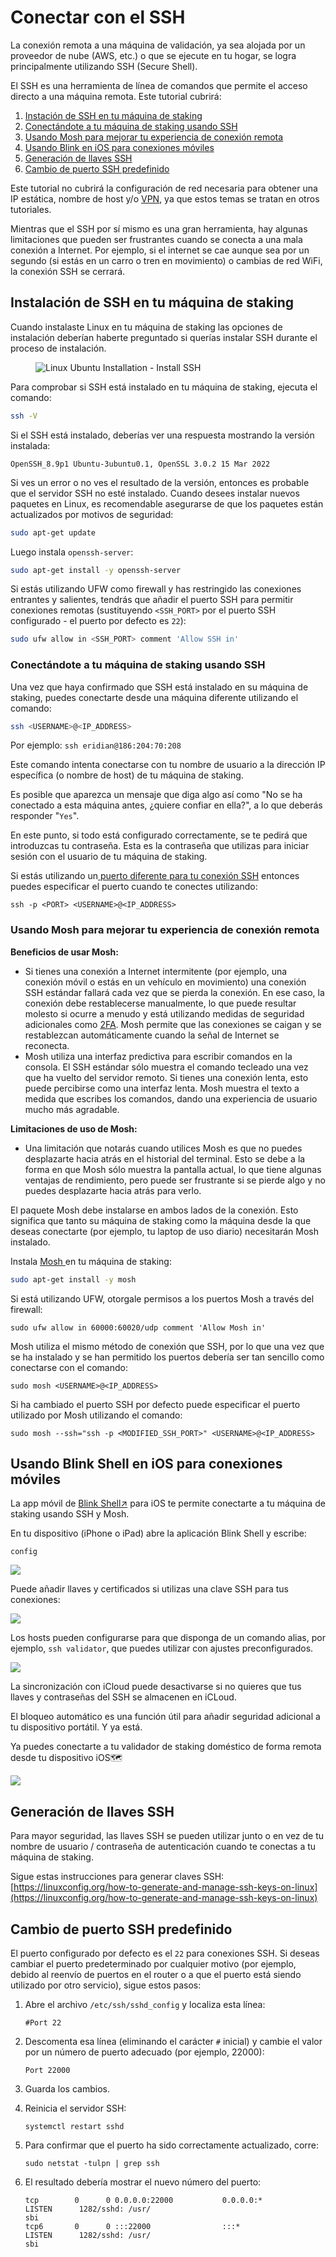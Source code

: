 # Conectar con el SSH

La conexión remota a una máquina de validación, ya sea alojada por un proveedor de nube (AWS, etc.) o que se ejecute en tu hogar, se logra principalmente utilizando SSH (Secure Shell).

El SSH es una herramienta de línea de comandos que permite el acceso directo a una máquina remota. Este tutorial cubrirá:

1. [Instación de SSH en tu máquina de staking](#installing-ssh-on-your-staking-machine)
2. [Conectándote a tu máquina de staking usando SSH](#connecting-to-your-staking-machine-using-ssh)
3. [Usando Mosh para mejorar tu experiencia de conexión remota](#using-mosh-to-improve-your-remote-connection-experience)
4. [Usando Blink en iOS para conexiones móviles](#using-blink-for-ios-for-mobile-connections)
5. [Generación de llaves SSH ](#generating-ssh-keys)
6. [Cambio de puerto SSH predefinido](#changing-the-default-ssh-port)

Este tutorial no cubrirá la configuración de red necesaria para obtener una IP estática, nombre de host y/o [VPN](http://127.0.0.1:5000/o/5TLAFycQGS1YA3kIVVOf/s/x0r5p8oRhI3NM8yvyTPC/), ya que estos temas se tratan en otros tutoriales.

Mientras que el SSH por sí mismo es una gran herramienta, hay algunas limitaciones que pueden ser frustrantes cuando se conecta a una mala conexión a Internet. Por ejemplo, si el internet se cae aunque sea por un segundo (si estás en un carro o tren en movimiento) o cambias de red WiFi, la conexión SSH se cerrará.

## Instalación de SSH en tu máquina de staking

Cuando instalaste Linux en tu máquina de staking las opciones de instalación deberían haberte preguntado si querías instalar SSH durante el proceso de instalación.

<figure><img src="/assets/img/gitbook/image (25).png" alt="Linux Ubuntu Installation - Install SSH"><figcaption></figcaption></figure>

Para comprobar si SSH está instalado en tu máquina de staking, ejecuta el comando:

```bash
ssh -V
```

Si el SSH está instalado, deberías ver una respuesta mostrando la versión instalada:

```
OpenSSH_8.9p1 Ubuntu-3ubuntu0.1, OpenSSL 3.0.2 15 Mar 2022
```

Si ves un error o no ves el resultado de la versión, entonces es probable que el servidor SSH no esté instalado. Cuando desees instalar nuevos paquetes en Linux, es recomendable asegurarse de que los paquetes están actualizados por motivos de seguridad:

```bash
sudo apt-get update
```

Luego instala `openssh-server`:

```bash
sudo apt-get install -y openssh-server
```

Si estás utilizando UFW como firewall y has restringido las conexiones entrantes y salientes, tendrás que añadir el puerto SSH para permitir conexiones remotas (sustituyendo `<SSH_PORT>` por el puerto SSH configurado - el puerto por defecto es `22`):

```bash
sudo ufw allow in <SSH_PORT> comment 'Allow SSH in'
```

### Conectándote a tu máquina de staking usando SSH

Una vez que haya confirmado que SSH está instalado en su máquina de staking, puedes conectarte desde una máquina diferente utilizando el comando:

```bash
ssh <USERNAME>@<IP_ADDRESS>
```

Por ejemplo: `ssh eridian@186:204:70:208`

Este comando intenta conectarse con tu nombre de usuario a la dirección IP específica (o nombre de host) de tu máquina de staking.

Es posible que aparezca un mensaje que diga algo así como "No se ha conectado a esta máquina antes, ¿quiere confiar en ella?", a lo que deberás responder "`Yes`".

En este punto, si todo está configurado correctamente, se te pedirá que introduzcas tu contraseña. Esta es la contraseña que utilizas para iniciar sesión con el usuario de tu máquina de staking.

Si estás utilizando un[ puerto diferente para tu conexión SSH](#changing-the-default-ssh-port) entonces puedes especificar el puerto cuando te conectes utilizando:

```
ssh -p <PORT> <USERNAME>@<IP_ADDRESS>
```

### Usando Mosh para mejorar tu experiencia de conexión remota

**Beneficios de usar Mosh:**

* Si tienes una conexión a Internet intermitente (por ejemplo, una conexión móvil o estás en un vehículo en movimiento) una conexión SSH estándar fallará cada vez que se pierda la conexión. En ese caso, la conexión debe restablecerse manualmente, lo que puede resultar molesto si ocurre a menudo y está utilizando medidas de seguridad adicionales como [2FA](/es/tutorials/ssh-security-2fa). Mosh permite que las conexiones se caigan y se restablezcan automáticamente cuando la señal de Internet se reconecta.
* Mosh utiliza una interfaz predictiva para escribir comandos en la consola. El SSH estándar sólo muestra el comando tecleado una vez que ha vuelto del servidor remoto. Si tienes una conexión lenta, esto puede percibirse como una interfaz lenta. Mosh muestra el texto a medida que escribes los comandos, dando una experiencia de usuario mucho más agradable.

**Limitaciones de uso de Mosh:**

* Una limitación que notarás cuando utilices Mosh es que no puedes desplazarte hacia atrás en el historial del terminal. Esto se debe a la forma en que Mosh sólo muestra la pantalla actual, lo que tiene algunas ventajas de rendimiento, pero puede ser frustrante si se pierde algo y no puedes desplazarte hacia atrás para verlo.

El paquete Mosh debe instalarse en ambos lados de la conexión. Esto significa que tanto su máquina de staking como la máquina desde la que deseas conectarte (por ejemplo, tu laptop de uso diario) necesitarán Mosh instalado.

Instala [Mosh ](https://mosh.org/#getting)en tu máquina de staking:

```bash
sudo apt-get install -y mosh
```

Si está utilizando UFW, otorgale permisos a los puertos Mosh a través del firewall:

```
sudo ufw allow in 60000:60020/udp comment 'Allow Mosh in'
```

Mosh utiliza el mismo método de conexión que SSH, por lo que una vez que se ha instalado y se han permitido los puertos debería ser tan sencillo como conectarse con el comando:

```
sudo mosh <USERNAME>@<IP_ADDRESS>
```

Si ha cambiado el puerto SSH por defecto puede especificar el puerto utilizado por Mosh utilizando el comando:

```
sudo mosh --ssh="ssh -p <MODIFIED_SSH_PORT>" <USERNAME>@<IP_ADDRESS>
```

## Usando Blink Shell en iOS para conexiones móviles

La app móvil de [Blink Shell↗](https://apps.apple.com/us/app/blink-shell-code-editor/id1594898306) para iOS te permite conectarte a tu máquina de staking usando SSH y Mosh.

En tu dispositivo (iPhone o iPad) abre la aplicación Blink Shell y escribe:

```
config
```

![](</assets/img/gitbook/image (57).png>)

Puede añadir llaves y certificados si utilizas una clave SSH para tus conexiones:

![](</assets/img/gitbook/image (7) (2).png>)

Los hosts pueden configurarse para que disponga de un comando alias, por ejemplo, `ssh validator`, que puedes utilizar con ajustes preconfigurados.

![](</assets/img/gitbook/image (77).png>)

La sincronización con iCloud puede desactivarse si no quieres que tus llaves y contraseñas del SSH se almacenen en iCLoud.

El bloqueo automático es una función útil para añadir seguridad adicional a tu dispositivo portátil. Y ya está.

Ya puedes conectarte a tu validador de staking doméstico de forma remota desde tu dispositivo iOS🗺️

![](</assets/img/gitbook/image (4) (3).png>)

## Generación de llaves SSH

Para mayor seguridad, las llaves SSH se pueden utilizar junto o en vez de tu nombre de usuario / contraseña de autenticación cuando te conectas a tu máquina de staking.

Sigue estas instrucciones para generar claves SSH: [https://linuxconfig.org/how-to-generate-and-manage-ssh-keys-on-linux](https://linuxconfig.org/how-to-generate-and-manage-ssh-keys-on-linux)

## Cambio de puerto SSH predefinido

El puerto configurado por defecto es el `22` para conexiones SSH. Si deseas cambiar el puerto predeterminado por cualquier motivo (por ejemplo, debido al reenvío de puertos en el router o a que el puerto está siendo utilizado por otro servicio), sigue estos pasos:

1.  Abre el archivo `/etc/ssh/sshd_config` y localiza esta línea:

    ```
    #Port 22
    ```
2.  Descomenta esa línea (eliminando el carácter `#` inicial) y cambie el valor por un número de puerto adecuado (por ejemplo, 22000):

    ```
    Port 22000
    ```
3. Guarda los cambios.
4.  Reinicia el servidor SSH:

    ```
    systemctl restart sshd
    ```
5.  Para confirmar que el puerto ha sido correctamente actualizado, corre:

    ```
    sudo netstat -tulpn | grep ssh
    ```
6.  El resultado debería mostrar el nuevo número del puerto:

    ```
    tcp        0      0 0.0.0.0:22000           0.0.0.0:*               LISTEN      1282/sshd: /usr/
    sbi 
    tcp6       0      0 :::22000                :::*                    LISTEN      1282/sshd: /usr/
    sbi 
    ```
